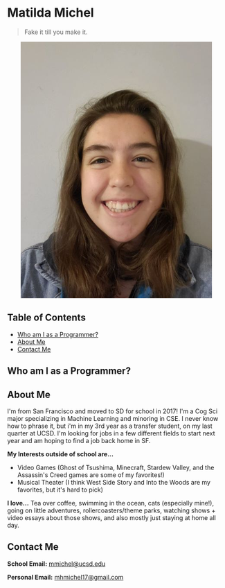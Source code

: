 # Matilda Michel

> Fake it till you make it.

<p align="center">
  
   <img src="profesh_selfie_small.jpg">
</p>

## Table of Contents
- [Who am I as a Programmer?](https://mhm1117.github.io/CSE110/#who-am-i-as-a-programmer)
- [About Me](https://mhm1117.github.io/CSE110/#about-me)
- [Contact Me](https://mhm1117.github.io/CSE110/#contact-me)

## Who am I as a Programmer?

## About Me
I'm from San Francisco and moved to SD for school in 2017! I'm a Cog Sci major specializing in Machine Learning and minoring in CSE. I never know how to phrase it, but i'm in my 3rd year as a transfer student, on my last quarter at UCSD. I'm looking for jobs in a few different fields to start next year and am hoping to find a job back home in SF.

**My Interests outside of school are...**
- Video Games (Ghost of Tsushima, Minecraft, Stardew Valley, and the Assassin's Creed games are some of my favorites!)
- Musical Theater (I think West Side Story and Into the Woods are my favorites, but it's hard to pick)

**I love...** Tea over coffee, swimming in the ocean, cats (especially mine!), going on little adventures, rollercoasters/theme parks, watching shows + video essays about those shows, and also mostly just staying at home all day.


## Contact Me
**School Email:** mmichel@ucsd.edu

**Personal Email:** mhmichel17@gmail.com
